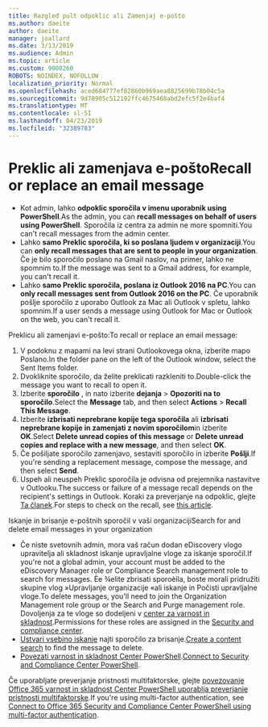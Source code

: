```yaml
---
title: Razgled pult odpoklic ali Zamenjaj e-pošto
ms.author: daeite
author: daeite
manager: joallard
ms.date: 3/13/2019
ms.audience: Admin
ms.topic: article
ms.custom: 9000260
ROBOTS: NOINDEX, NOFOLLOW
localization_priority: Normal
ms.openlocfilehash: aced684777ef82860b969aea8825699b78b04c5a
ms.sourcegitcommit: 9d78905c512192ffc4675468abd2efc5f2e4baf4
ms.translationtype: MT
ms.contentlocale: sl-SI
ms.lasthandoff: 04/23/2019
ms.locfileid: "32389783"
---
```

# <a name="recall-or-replace-an-email-message"></a><span data-ttu-id="721fc-102">Preklic ali zamenjava e-pošto</span><span class="sxs-lookup"><span data-stu-id="721fc-102">Recall or replace an email message</span></span>

- <span data-ttu-id="721fc-103">Kot admin, lahko **odpoklic sporočila v imenu uporabnik using PowerShell**.</span><span class="sxs-lookup"><span data-stu-id="721fc-103">As the admin, you can **recall messages on behalf of users using PowerShell**.</span></span> <span data-ttu-id="721fc-104">Sporočila iz centra za admin ne more spomniti.</span><span class="sxs-lookup"><span data-stu-id="721fc-104">You can't recall messages from the admin center.</span></span>
- <span data-ttu-id="721fc-105">Lahko **samo Preklic sporočila, ki so poslana ljudem v organizaciji**.</span><span class="sxs-lookup"><span data-stu-id="721fc-105">You can **only recall messages that are sent to people in your organization**.</span></span> <span data-ttu-id="721fc-106">Če je bilo sporočilo poslano na Gmail naslov, na primer, lahko ne spomnim to.</span><span class="sxs-lookup"><span data-stu-id="721fc-106">If the message was sent to a Gmail address, for example, you can't recall it.</span></span>
- <span data-ttu-id="721fc-107">Lahko **samo Preklic sporočila, poslana iz Outlook 2016 na PC**.</span><span class="sxs-lookup"><span data-stu-id="721fc-107">You can **only recall messages sent from Outlook 2016 on the PC**.</span></span> <span data-ttu-id="721fc-108">Če uporabnik pošlje sporočilo z uporabo Outlook za Mac ali Outlook v spletu, lahko spomnim.</span><span class="sxs-lookup"><span data-stu-id="721fc-108">If a user sends a message using Outlook for Mac or Outlook on the web, you can't recall it.</span></span>

<span data-ttu-id="721fc-109">Preklicu ali zamenjavi e-pošto:</span><span class="sxs-lookup"><span data-stu-id="721fc-109">To recall or replace an email message:</span></span>

1. <span data-ttu-id="721fc-110">V podoknu z mapami na levi strani Outlookovega okna, izberite mapo Poslano.</span><span class="sxs-lookup"><span data-stu-id="721fc-110">In the folder pane on the left of the Outlook window, select the Sent Items folder.</span></span>
1. <span data-ttu-id="721fc-111">Dvokliknite sporočilo, da želite preklicati razkleniti to.</span><span class="sxs-lookup"><span data-stu-id="721fc-111">Double-click the message you want to recall to open it.</span></span>
1. <span data-ttu-id="721fc-112">Izberite **sporočilo** , in nato izberite **dejanja** > **Opozoriti na to sporočilo**.</span><span class="sxs-lookup"><span data-stu-id="721fc-112">Select the **Message** tab, and then select **Actions** > **Recall This Message**.</span></span>
1. <span data-ttu-id="721fc-113">Izberite **izbrisati neprebrane kopije tega sporočila** ali **izbrisati neprebrane kopije in zamenjati z novim sporočilom**in izberite **OK**.</span><span class="sxs-lookup"><span data-stu-id="721fc-113">Select **Delete unread copies of this message** or **Delete unread copies and replace with a new message**, and then select **OK**.</span></span>
1. <span data-ttu-id="721fc-114">Če pošiljate sporočilo zamenjavo, sestaviti sporočilo in izberite **Pošlji**.</span><span class="sxs-lookup"><span data-stu-id="721fc-114">If you're sending a replacement message, compose the message, and then select **Send**.</span></span>
1. <span data-ttu-id="721fc-115">Uspeh ali neuspeh Preklic sporočila je odvisna od prejemnika nastavitve v Outlooku.</span><span class="sxs-lookup"><span data-stu-id="721fc-115">The success or failure of a message recall depends on the recipient's settings in Outlook.</span></span> <span data-ttu-id="721fc-116">Koraki za preverjanje na odpoklic, glejte [Ta članek](https://support.office.com/article/35027f88-d655-4554-b4f8-6c0729a723a0).</span><span class="sxs-lookup"><span data-stu-id="721fc-116">For steps to check on the recall, see [this article](https://support.office.com/article/35027f88-d655-4554-b4f8-6c0729a723a0).</span></span>

<span data-ttu-id="721fc-117">Iskanje in brisanje e-poštnih sporočil v vaši organizaciji</span><span class="sxs-lookup"><span data-stu-id="721fc-117">Search for and delete email messages in your organization</span></span>

- <span data-ttu-id="721fc-118">Če niste svetovnih admin, mora vaš račun dodan eDiscovery vlogo upravitelja ali skladnost iskanje upravljalne vloge za iskanje sporočil.</span><span class="sxs-lookup"><span data-stu-id="721fc-118">If you're not a global admin, your account must be added to the eDiscovery Manager role or Compliance Search management role to search for messages.</span></span> <span data-ttu-id="721fc-119">Èe ¾elite zbrisati sporoèila, boste morali pridružiti skupine vlog »Upravljanje organizacije «ali iskanje in Počisti upravljalne vloge.</span><span class="sxs-lookup"><span data-stu-id="721fc-119">To delete messages, you'll need to join the Organization Management role group or the Search and Purge management role.</span></span> <span data-ttu-id="721fc-120">Dovoljenja za te vloge so dodeljeni v [center za varnost in skladnost](https://go.microsoft.com/fwlink/?linkid=2083731).</span><span class="sxs-lookup"><span data-stu-id="721fc-120">Permissions for these roles are assigned in the [Security and compliance center](https://go.microsoft.com/fwlink/?linkid=2083731).</span></span>
- <span data-ttu-id="721fc-121">[Ustvari vsebino iskanje](https://docs.microsoft.com/office365/securitycompliance/content-search) najti sporočilo za brisanje.</span><span class="sxs-lookup"><span data-stu-id="721fc-121">[Create a content search](https://docs.microsoft.com/office365/securitycompliance/content-search) to find the message to delete.</span></span>
- <span data-ttu-id="721fc-122">[Povezati varnost in skladnost Center PowerShell](https://docs.microsoft.com/powershell/exchange/office-365-scc/connect-to-scc-powershell/connect-to-scc-powershell?view=exchange-ps).</span><span class="sxs-lookup"><span data-stu-id="721fc-122">[Connect to Security and Compliance Center PowerShell](https://docs.microsoft.com/powershell/exchange/office-365-scc/connect-to-scc-powershell/connect-to-scc-powershell?view=exchange-ps).</span></span>

<span data-ttu-id="721fc-123">Če uporabljate preverjanje pristnosti multifaktorske, glejte [povezovanje Office 365 varnost in skladnost Center PowerShell uporablja preverjanje pristnosti multifaktorske](https://docs.microsoft.com/powershell/exchange/office-365-scc/connect-to-scc-powershell/mfa-connect-to-scc-powershell?view=exchange-ps).</span><span class="sxs-lookup"><span data-stu-id="721fc-123">If you're using multi-factor authentication, see [Connect to Office 365 Security and Compliance Center PowerShell using multi-factor authentication](https://docs.microsoft.com/powershell/exchange/office-365-scc/connect-to-scc-powershell/mfa-connect-to-scc-powershell?view=exchange-ps).</span></span>